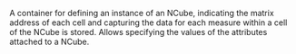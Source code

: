 A container for defining an instance of an NCube, indicating the matrix address of each cell and capturing the data for each measure within a cell of the NCube is stored. Allows specifying the values of the attributes attached to a NCube.